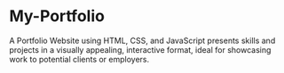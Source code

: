 # My-Portfolio
A Portfolio Website using HTML, CSS, and JavaScript presents skills and projects in a visually appealing, interactive format, ideal for showcasing work to potential clients or employers.
